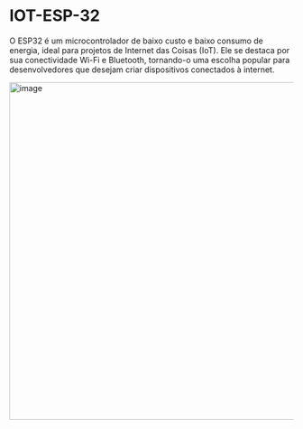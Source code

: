# IOT-ESP-32
O ESP32 é um microcontrolador de baixo custo e baixo consumo de energia, ideal para projetos de Internet das Coisas (IoT). Ele se destaca por sua conectividade Wi-Fi e Bluetooth, tornando-o uma escolha popular para desenvolvedores que desejam criar dispositivos conectados à internet.

<img width="847" height="598" alt="image" src="https://github.com/user-attachments/assets/e955fb9f-c2d4-46b6-98cc-8226969a0acc" />


